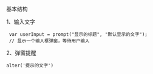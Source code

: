 基本结构

1、输入文字

```
 var userInput = prompt("显示的标题", "默认显示的文字"); 
 // 显示一个输入框弹窗，等待用户输入
```

2、弹窗提醒

```
alter('提示的文字')
```

